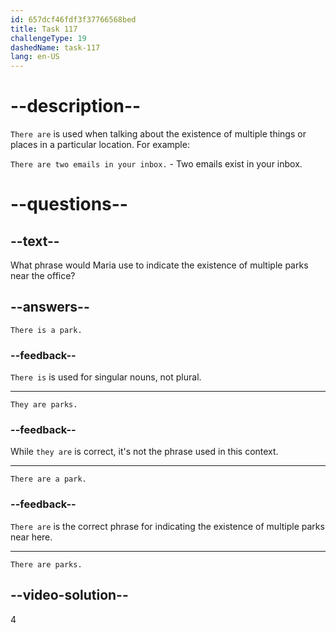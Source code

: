 ```yaml
---
id: 657dcf46fdf3f37766568bed
title: Task 117
challengeType: 19
dashedName: task-117
lang: en-US
---
```


# --description--

`There are` is used when talking about the existence of multiple things or places in a particular location. For example:

`There are two emails in your inbox.` - Two emails exist in your inbox.

# --questions--

## --text--

What phrase would Maria use to indicate the existence of multiple parks near the office?

## --answers--

`There is a park.`

### --feedback--

`There is` is used for singular nouns, not plural.

---

`They are parks.`

### --feedback--

While `they are` is correct, it's not the phrase used in this context.

---

`There are a park.`

### --feedback--

`There are` is the correct phrase for indicating the existence of multiple parks near here.

---

`There are parks.`

## --video-solution--

4
